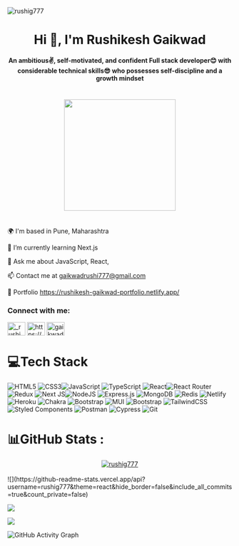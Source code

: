 <p align="left"> <img src="https://komarev.com/ghpvc/?username=rushig777&label=Profile%20views&color=0e75b6&style=flat" alt="rushig777" /> </p>
<h1 align="center">Hi 👋, I'm Rushikesh Gaikwad</h1>
<h4 align="center">An ambitious✌, self-motivated, and confident Full stack developer😊 with considerable technical skills😎 who possesses self-discipline and a growth mindset</h4>
<h1 align="center"> <img src="https://developers.cemexgo.com/content/overview-welcome.gif" width="250px"  ></h1>


<br/>
🌍  I'm based in Pune, Maharashtra

🌱 I’m currently learning Next.js

💬 Ask me about JavaScript, React,

📫 Contact me at gaikwadrushi777@gmail.com

💼 Portfolio https://rushikesh-gaikwad-portfolio.netlify.app/

<h3 align="left">Connect with me:</h3>
<p align="left">
<a href="https://twitter.com/_rushi_gaikwad" target="blank"><img align="center" src="https://raw.githubusercontent.com/rahuldkjain/github-profile-readme-generator/master/src/images/icons/Social/twitter.svg" alt="_rushi_gaikwad" height="30" width="40" /></a>
<a href="https://linkedin.com/in/https://www.linkedin.com/in/gaikwadrushi/" target="blank"><img align="center" src="https://raw.githubusercontent.com/rahuldkjain/github-profile-readme-generator/master/src/images/icons/Social/linked-in-alt.svg" alt="https://www.linkedin.com/in/gaikwadrushi/" height="30" width="40" /></a>
<a href="https://www.hackerrank.com/gaikwadrushi777" target="blank"><img align="center" src="https://raw.githubusercontent.com/rahuldkjain/github-profile-readme-generator/master/src/images/icons/Social/hackerrank.svg" alt="gaikwadrushi777" height="30" width="40" /></a>
</p>

# 💻Tech Stack
 ![HTML5](https://img.shields.io/badge/html5-%23E34F26.svg?style=for-the-badge&logo=html5&logoColor=white) ![CSS3](https://img.shields.io/badge/css3-%231572B6.svg?style=for-the-badge&logo=css3&logoColor=white)![JavaScript](https://img.shields.io/badge/javascript-%23323330.svg?style=for-the-badge&logo=javascript&logoColor=%23F7DF1E) ![TypeScript](https://img.shields.io/badge/typescript-%23007ACC.svg?style=for-the-badge&logo=typescript&logoColor=white) ![React](https://img.shields.io/badge/react-%2320232a.svg?style=for-the-badge&logo=react&logoColor=%2361DAFB)![React Router](https://img.shields.io/badge/React_Router-CA4245?style=for-the-badge&logo=react-router&logoColor=white)![Redux](https://img.shields.io/badge/redux-%23593d88.svg?style=for-the-badge&logo=redux&logoColor=white) ![Next JS](https://img.shields.io/badge/Next-black?style=for-the-badge&logo=next.js&logoColor=white)![NodeJS](https://img.shields.io/badge/node.js-6DA55F?style=for-the-badge&logo=node.js&logoColor=white)  ![Express.js](https://img.shields.io/badge/express.js-%23404d59.svg?style=for-the-badge&logo=express&logoColor=%2361DAFB) ![MongoDB](https://img.shields.io/badge/MongoDB-%234ea94b.svg?style=for-the-badge&logo=mongodb&logoColor=white) ![Redis](https://img.shields.io/badge/Redis-FF6C37?style=for-the-badge&logo=redis&logoColor=white) ![Netlify](https://img.shields.io/badge/netlify-%23000000.svg?style=for-the-badge&logo=netlify&logoColor=#00C7B7) ![Heroku](https://img.shields.io/badge/heroku-%23430098.svg?style=for-the-badge&logo=heroku&logoColor=white) ![Chakra](https://img.shields.io/badge/chakra-%234ED1C5.svg?style=for-the-badge&logo=chakraui&logoColor=white) ![Bootstrap](https://img.shields.io/badge/bootstrap-%23563D7C.svg?style=for-the-badge&logo=bootstrap&logoColor=white) ![MUI](https://img.shields.io/badge/mui-%234ED1C5.svg?style=for-the-badge&logo=mui&logoColor=white) ![Bootstrap](https://img.shields.io/badge/bootstrap-%23563D7C.svg?style=for-the-badge&logo=bootstrap&logoColor=white) ![TailwindCSS](https://img.shields.io/badge/tailwindcss-%2338B2AC.svg?style=for-the-badge&logo=tailwind-css&logoColor=white) ![Styled Components](https://img.shields.io/badge/styled--components-DB7093?style=for-the-badge&logo=styled-components&logoColor=white) ![Postman](https://img.shields.io/badge/Postman-FF6C37?style=for-the-badge&logo=postman&logoColor=white)  ![Cypress](https://img.shields.io/badge/Cypress-FF6C37?style=for-the-badge&logo=cypress&logoColor=white) ![Git](https://img.shields.io/badge/Git-FF6C37?style=for-the-badge&logo=git&logoColor=white)
# 📊GitHub Stats :

<div align="center">
 <a href="https://github.com/ryo-ma/github-profile-trophy"><img src="https://github-profile-trophy.vercel.app/?username=rushig777" alt="rushig777" /></a>
</div>
<br/>
<div display="flex">
![](https://github-readme-stats.vercel.app/api?username=rushig777&theme=react&hide_border=false&include_all_commits=true&count_private=false)

![](https://github-readme-streak-stats.herokuapp.com/?user=rushig777&theme=react&hide_border=false)
</div> 

![](https://github-readme-stats.vercel.app/api/top-langs/?username=rushig777&theme=react&hide_border=false&include_all_commits=true&count_private=false&layout=compact)



![GitHub Activity Graph](https://activity-graph.herokuapp.com/graph?username=rushig777)



